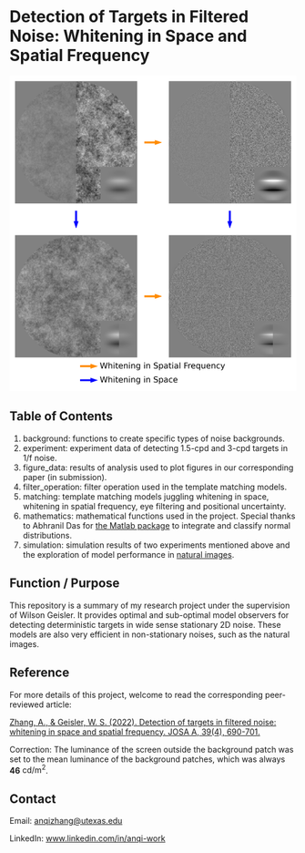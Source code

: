 # Detection of Targets in Filtered Noise: Whitening in Space and Spatial Frequency

![Template Matching Models](TemplateMatchingDoubleWhitening.png)

## Table of Contents

1. background: functions to create specific types of noise backgrounds.
2. experiment: experiment data of detecting 1.5-cpd and 3-cpd targets in 1/f noise.
3. figure_data: results of analysis used to plot figures in our corresponding paper (in submission).
4. filter_operation: filter operation used in the template matching models.
5. matching: template matching models juggling whitening in space, whitening in spatial frequency, eye filtering and positional uncertainty.
6. mathematics: mathematical functions used in the project. Special thanks to Abhranil Das for [the Matlab package](https://www.mathworks.com/matlabcentral/fileexchange/84973-integrate-and-classify-normal-distributions) to integrate and classify normal distributions.
7. simulation: simulation results of two experiments mentioned above and the exploration of model performance in [natural images](https://natural-scenes.cps.utexas.edu/).

## Function / Purpose

This repository is a summary of my research project under the supervision of Wilson Geisler. It provides optimal and sub-optimal model observers for detecting deterministic targets in wide sense stationary 2D noise. These models are also very efficient in non-stationary noises, such as the natural images.

## Reference

For more details of this project, welcome to read the corresponding peer-reviewed article:

[Zhang, A., & Geisler, W. S. (2022). Detection of targets in filtered noise: whitening in space and spatial frequency. JOSA A, 39(4), 690-701.](https://doi.org/10.1364/JOSAA.447391)

Correction: The luminance of the screen
outside the background patch was set to the mean luminance of the background patches, which was always **46** $\textrm{cd/m}^2$.

## Contact

Email: anqizhang@utexas.edu

LinkedIn: www.linkedin.com/in/anqi-work
